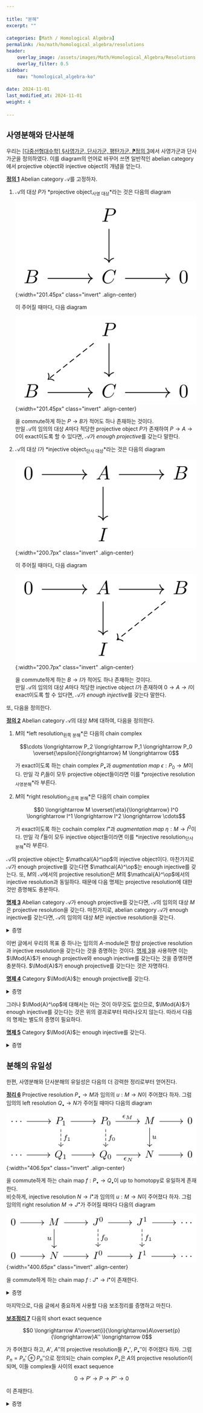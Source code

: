 ```yaml
---

title: "분해"
excerpt: ""

categories: [Math / Homological Algebra]
permalink: /ko/math/homological_algebra/resolutions
header:
    overlay_image: /assets/images/Math/Homological_Algebra/Resolutions.png
    overlay_filter: 0.5
sidebar: 
    nav: "homological_algebra-ko"

date: 2024-11-01
last_modified_at: 2024-11-01
weight: 4

---
```


## 사영분해와 단사분해

우리는 [\[다중선형대수학\] §사영가군, 단사가군, 평탄가군, ⁋정의 3](/ko/math/multilinear_algebra/various_modules#def3)에서 사영가군과 단사가군을 정의하였다. 이를 diagram의 언어로 바꾸어 쓰면 일반적인 abelian category에서 projective object와 injective object의 개념을 얻는다.

<div class="definition" markdown="1">

<ins id="def1">**정의 1**</ins> Abelian category $\mathcal{A}$를 고정하자.

1. $\mathcal{A}$의 대상 $P$가 *projective object<sub>사영 대상</sub>*라는 것은 다음의 diagram
    
    ![Projective_object-1](/assets/images/Math/Homological_Algebra/Resolutions-1.png){:width="201.45px" class="invert" .align-center}

    이 주어질 때마다, 다음 diagram

    ![Projective_object-2](/assets/images/Math/Homological_Algebra/Resolutions-2.png){:width="201.45px" class="invert" .align-center}

    을 commute하게 하는 $P \rightarrow B$가 적어도 하나 존재하는 것이다.  
    만일 $\mathcal{A}$의 임의의 대상 $A$마다 적당한 projective object $P$가 존재하여 $P \rightarrow A \rightarrow 0$이 exact이도록 할 수 있다면, $\mathcal{A}$가 *enough projective*를 갖는다 말한다. 
1. $\mathcal{A}$의 대상 $I$가 *injective object<sub>단사 대상</sub>*라는 것은 다음의 diagram
    
    ![Injective_object-1](/assets/images/Math/Homological_Algebra/Resolutions-3.png){:width="200.7px" class="invert" .align-center}

    이 주어질 때마다, 다음 diagram

    ![Injective_object-2](/assets/images/Math/Homological_Algebra/Resolutions-4.png){:width="200.7px" class="invert" .align-center}

    을 commute하게 하는 $B \rightarrow I$가 적어도 하나 존재하는 것이다.  
    만일 $\mathcal{A}$의 임의의 대상 $A$마다 적당한 injective object $I$가 존재하여 $0 \rightarrow A \rightarrow I$이 exact이도록 할 수 있다면, $\mathcal{A}$가 *enough injective*를 갖는다 말한다. 

</div>

또, 다음을 정의한다.

<div class="definition" markdown="1">

<ins id="def2">**정의 2**</ins> Abelian category $\mathcal{A}$의 대상 $M$에 대하여, 다음을 정의한다.

1. $M$의 *left resolution<sub>왼쪽 분해</sub>*은 다음의 chain complex
    
    $$\cdots \longrightarrow P_2 \longrightarrow P_1 \longrightarrow P_0 \overset{\epsilon}{\longrightarrow} M \longrightarrow 0$$

    가 exact이도록 하는 chain complex $P_\bullet$과 *augmentation map* $\epsilon: P_0 \rightarrow M$이다. 만일 각 $P_i$들이 모두 projective object들이라면 이를 *projective resolution<sub>사영분해</sub>*라 부른다.
2. $M$의 *right resolution<sub>오른쪽 분해</sub>*은 다음의 chain complex
    
    $$0 \longrightarrow M \overset{\eta}{\longrightarrow} I^0 \longrightarrow I^1 \longrightarrow I^2 \longrightarrow \cdots$$

    가 exact이도록 하는 cochain complex $I^\bullet$과 *augmentation map* $\eta: M \rightarrow I^0$이다. 만일 각 $I^i$들이 모두 injective object들이라면 이를 *injective resolution<sub>단사분해</sub>*라 부른다.

</div>

$\mathcal{A}$의 projective object는 $\mathcal{A}^\op$의 injective object이다. 마찬가지로 $\mathcal{A}$가 enough projective를 갖는다면 $\mathcal{A}^\op$는 enough injective를 갖는다. 또, $M$의 $\mathcal{A}$에서의 projective resolution은 $M$의 $\mathcal{A}^\op$에서의 injective resolution과 동일하다. 때문에 다음 명제는 projective resolution에 대한 것만 증명해도 충분하다.

<div class="proposition" markdown="1">

<ins id="prop3">**명제 3**</ins> Abelian category $\mathcal{A}$가 enough projective를 갖는다면, $\mathcal{A}$의 임의의 대상 $M$은 projective resolution을 갖는다. 마찬가지로, abelian category $\mathcal{A}$가 enough injective를 갖는다면, $\mathcal{A}$의 임의의 대상 $M$은 injective resolution을 갖는다.

</div>
<details class="proof" markdown="1">
<summary>증명</summary>

우선 $\mathcal{A}$가 enough projective를 갖는 것으로부터 적당한 surjection $\epsilon_0:P_0 \rightarrow M$을 잡을 수 있다. $M_0=\ker \epsilon_0$이라 하자. 그럼 $\mathcal{A}$는 enough projective를 가지므로, 적당한 surjection $\epsilon_1:P_1 \rightarrow M_0$을 잡을 수 있다. 이제 $\epsilon_1: P_1 \rightarrow M_0$과 inclusion $\iota_0: M_0 \rightarrow P_0$을 합성한 $d_1=\iota_0\circ\epsilon_1$까지를 diagram으로 그리면 다음과 같다. 

![splicing-1](/assets/images/Math/Homological_Algebra/Resolutions-5.png){:width="405.6px" class="invert" .align-center}

이러한 방식으로, $\epsilon_n:P_n \rightarrow M_{n-1}$이 주어질 때마다 $M_n=\ker \epsilon_n$으로 잡아 다음과 같은 commutative diagram

![splicing-2](/assets/images/Math/Homological_Algebra/Resolutions-6.png){:width="791.1px" class="invert" .align-center}

을 얻는다. 그럼 가운데에서 얻어지는 

$$\cdots \overset{d_3}{\longrightarrow} P_2 \overset{d_2}{\longrightarrow} P_1 \overset{d_1}{\longrightarrow} P_0 \overset{\epsilon_0}{\longrightarrow} M \longrightarrow 0$$

을 보면, 다음의 식

$$\im(d_n)=\im(\iota_{n-1}\circ\epsilon_n)=\im(\iota_{n-1})=\ker(\epsilon_{n-1})=\ker(\iota_{n-2}\circ\epsilon_{n-1})=\ker(d_{n-1})$$

을 얻는다. 여기서 식 $\im(\iota_{n-1}\circ\epsilon_n)=\im(\iota_{n-1})$는 $\epsilon_n$이 surjective라는 것을, 식 $\ker(\epsilon_{n-1})=\ker(d_{n-1})$은 $\iota_{n-2}$이 injective라는 것을 각각 이용하였다. 따라서 $P_\bullet$은 $M$의 projective resolution이다.

</details>

이번 글에서 우리의 목표 중 하나는 임의의 $A$-module은 항상 projective resolution과 injective resolution을 갖는다는 것을 증명하는 것이다. [명제 3](#prop3)을 사용하면 이는 $\lMod{A}$가 enough projective와 enough injective를 갖는다는 것을 증명하면 충분하다. $\lMod{A}$가 enough projective를 갖는다는 것은 자명하다.

<div class="proposition" markdown="1">

<ins id="prop4">**명제 4**</ins> Category $\lMod{A}$는 enough projective를 갖는다.

</div>
<details class="proof" markdown="1">
<summary>증명</summary>

[\[다중선형대수학\] §기저, ⁋명제 2](/ko/math/multilinear_algebra/basis_of_free_modules#prop2) 그리고 [\[다중선형대수학\] §사영가군, 단사가군, 평탄가군, ⁋명제 4](/ko/math/multilinear_algebra/various_modules#prop4)에 의하여 자명하다.

</details>

그러나 $\lMod{A}^\op$에 대해서는 아는 것이 아무것도 없으므로, $\lMod{A}$가 enough injective를 갖는다는 것은 위의 결과로부터 따라나오지 않는다. 따라서 다음의 명제는 별도의 증명이 필요하다.

<div class="proposition" markdown="1">

<ins id="prop5">**명제 5**</ins> Category $\lMod{A}$는 enough injective를 갖는다.

</div>
<details class="proof" markdown="1">
<summary>증명</summary>

어렵지 않게 right adjoint는 injective object를 보존함을 보일 수 있다. 그럼 ring homomorphism $\mathbb{Z}\rightarrow A$로부터 얻어지는 coextension of scalar $\Ab \rightarrow \lMod{A}$는 restriction of scalar의 right adjoint이므로 $\Ab$의 injective object는 $\lMod{A}$로 갔을 때 injective object가 된다. ([\[대수적 구조\] §스칼라의 변환, ⁋명제 6](/ko/math/algebraic_structures/change_of_base_ring#prop6)) 따라서 원하는 증명은 $\Ab$가 enough injective를 갖는다는 사실을 증명하면 충분하다. 이는 임의의 $A\in\Ab$에 대하여,

$$I(A)=\prod_{f\in\Hom_\Ab(A, \mathbb{Q}/\mathbb{Z})} \mathbb{Q}/\mathbb{Z}$$

그리고 $e_A:A \rightarrow I(A)$를 $a\mapsto (f(a))_{f\in\Hom(A, \mathbb{Q}/\mathbb{Z})}$으로 정의하면 된다. 

</details>

## 분해의 유일성

한편, 사영분해와 단사분해의 유일성은 다음의 더 강력한 정리로부터 얻어진다. 

<div class="proposition" markdown="1">

<ins id="thm6">**정리 6**</ins> Projective resolution $P_\bullet \rightarrow M$과 임의의 $u:M \rightarrow N$이 주어졌다 하자. 그럼 임의의 left resolution $Q_\bullet \rightarrow N$가 주어질 때마다 다음의 diagram

![comparison_proj](/assets/images/Math/Homological_Algebra/Resolutions-7.png){:width="406.5px" class="invert" .align-center}

을 commute하게 하는 chain map $f:P_\bullet \rightarrow Q_\bullet$이 up to homotopy로 유일하게 존재한다.  
비슷하게, injective resolution $N \rightarrow I^\bullet$과 임의의 $u: M \rightarrow N$이 주어졌다 하자. 그럼 임의의 right resolution $M \rightarrow J^\bullet$가 주어질 때마다 다음의 diagram

![comparison_inj](/assets/images/Math/Homological_Algebra/Resolutions-8.png){:width="400.65px" class="invert" .align-center}

을 commute하게 하는 chain map $f:J^\bullet \rightarrow I^\bullet$이 존재한다. 

</div>
<details class="proof" markdown="1">
<summary>증명</summary>



</details>

마지막으로, 다음 글에서 중요하게 사용할 다음 보조정리를 증명하고 마친다. 

<div class="proposition" markdown="1">

<ins id="lem7">**보조정리 7**</ins> 다음의 short exact sequence

$$0 \longrightarrow A'\overset{i}{\longrightarrow}A\overset{p}{\longrightarrow}A'' \longrightarrow 0$$

가 주어졌다 하고, $A'$, $A''$의 projective resolution들 $P_\bullet'$, $P_\bullet''$이 주어졌다 하자. 그럼 $P_n=P_n'\oplus P_n''$으로 정의되는 chain complex $P_\bullet$은 $A$의 projective resolution이 되며, 이들 complex들 사이의 exact sequence

$$0 \rightarrow P' \rightarrow P \rightarrow P'' \rightarrow 0$$

이 존재한다. 

</div>
<details class="proof" markdown="1">
<summary>증명</summary>

우선 주어진 상황을 diagram으로 그려보면 다음과 같다.

![horseshoe-initial](/assets/images/Math/Homological_Algebra/Resolutions-9.png){:width="412.65px" class="invert" .align-center}

이제 $P_0''$이 projective라는 조건으로부터 $P_0'' \rightarrow A$을 정의할 수 있다. 한편 $P_0' \rightarrow A$는 $i_A$와 $\epsilon'$의 합성으로 이미 주어지므로, 이들의 direct sum을 생각하면 $\epsilon:P_0 \rightarrow A$를 얻는다. 이제 [§Diagram chasing, ⁋보조정리 5](/ko/math/homological_algebra/diagram_chasing#lem5)으로부터 다음의 diagram

![horseshoe-induction](/assets/images/Math/Homological_Algebra/Resolutions-10.png){:width="422.55px" class="invert" .align-center}

을 얻고, 특히 다음의 diagram

![horseshoe-finish](/assets/images/Math/Homological_Algebra/Resolutions-11.png){:width="437.25px" class="invert" .align-center}

을 얻게 된다. 이 과정을 반복하여 $P_\bullet$을 얻는다.

</details>